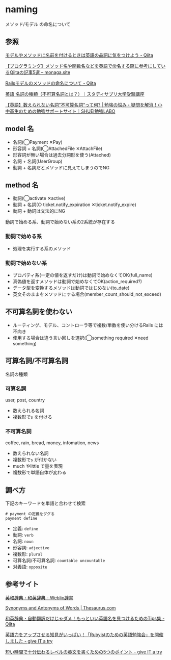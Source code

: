 # naming

メソッド/モデル の命名について

## 参照

[モデルやメソッドに名前を付けるときは英語の品詞に気をつけよう \- Qiita](https://qiita.com/jnchito/items/459d58ba652bf4763820)

[【プログラミング】メソッド名や関数名などを英語で命名する際に参考にしているQiitaの記事5選 – monaga\.site](https://monaga.site/naming-english-when-programming/)

[Railsモデルのメソッドの命名について \- Qiita](https://qiita.com/qpSHiNqp/items/7bcb0492c777a488ceba)

[英語 名詞の種類（不可算名詞とは？）｜スタディサプリ大学受験講座](https://studysapuri.jp/course/entrance-exam/lineup/subject/english00007.html)

[【英語】数えられない名詞”不可算名詞“って何? \| 勉強の悩み・疑問を解消！小中高生のための勉強サポートサイト｜SHUEI勉強LABO](https://www.shuei-yobiko.co.jp/labo/jh-english-10/)

## model 名

* 名詞(◯Payment ✕Pay)
* 形容詞 + 名詞(◯AttachedFile ✕AttachFile)
* 形容詞が無い場合は過去分詞形を使う(Attached)
* 名詞 + 名詞(UserGroup)
* 動詞 + 名詞だとメソッドに見えてしまうのでNG

## method 名

* 動詞(◯activate ✕active)
* 動詞 + 名詞(○ ticket.notify_expiration ✕ticket.notify_expire)
* 動詞 + 動詞は文法的にNG

動詞で始める系、動詞で始めない系の2系統が存在する

### 動詞で始める系

* 処理を実行する系のメソッド

### 動詞で始めない系

* プロパティ系(一定の値を返すだけ)は動詞で始めなくてOK(full_name)
* 真偽値を返すメソッドは動詞で始めなくてOK(action_required?)
* データ型を変換するメソッドは動詞ではじめない(to_date)
* 英文そのままをメソッドにする場合(member_count_should_not_exceed)

## 不可算名詞を使わない

* ルーティング、モデル、コントローラ等で複数/単数を使い分けるRails には不向き
* 使用する場合は違う言い回しを選択(◯something required ✕need something)

## 可算名詞/不可算名詞

名詞の種類

### 可算名詞

user, post, country

* 数えられる名詞
* 複数形で`s` を付ける

### 不可算名詞

coffee, rain, bread, money, infomation, news

* 数えられない名詞
* 複数形で`s` が付かない
* much やlittle で量を表現
* 複数形で単語自体が変わる

## 調べ方

下記のキーワードを単語と合わせて検索

```
# payment の定義をググる
payment define
```

* 定義: `define`
* 動詞: `verb`
* 名詞: `noun`
* 形容詞: `adjective`
* 複数形: `plural`
* 可算名詞/不可算名詞: `countable uncountable`
* 対義語: `opposite`

## 参考サイト

[英和辞典・和英辞典 \- Weblio辞書](https://ejje.weblio.jp/)

[Synonyms and Antonyms of Words \| Thesaurus\.com](https://www.thesaurus.com/)

[和英辞典・自動翻訳だけじゃダメ！もっといい英語名を見つけるためのTips集 \- Qiita](https://qiita.com/jnchito/items/3815a755b889b64a1840)

[英語力をアップさせる知見がいっぱい！「Rubyistのための英語勉強会」を開催しました \- give IT a try](https://blog.jnito.com/entry/2015/09/02/120620)

[短い時間で十分伝わるレベルの英文を書くための5つのポイント \- give IT a try](https://blog.jnito.com/entry/2013/07/05/072858)

